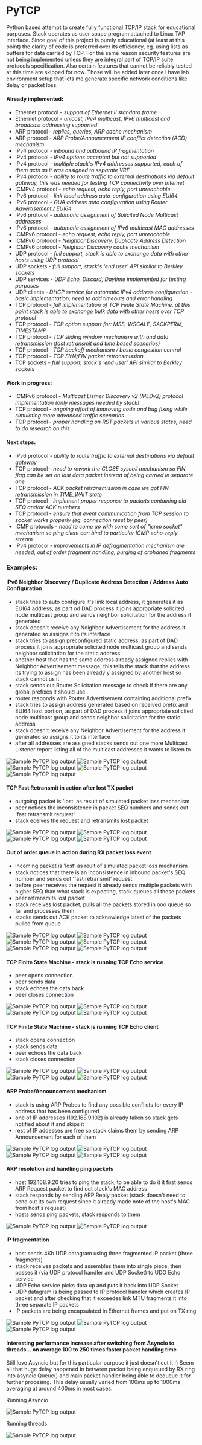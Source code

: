 # PyTCP

Python based attempt to create fully functional TCP/IP stack for educational purposes. Stack operates as user space program attached to Linux TAP interface. Since goal of this project is purely educational (at least at this point) the clarity of code is preferred over its efficiency, eg. using lists as buffers for data carried by TCP. For the same reason security features are not being implemented unless they are integral part of TCP/IP suite protocols specification. Also certain features that cannot be reliably tested at this time are skipped for now. Those will be added later once i have lab environment setup that lets me generate specific network conditions like delay or packet loss.

#### Already implemented:

 - Ethernet protocol - *support of Ethernet II standard frame*
 - Ethernet protocol - *unicast, IPv4 multicast, IPv6 multicast and broadcast addressing supported*
 - ARP protocol - *replies, queries, ARP cache mechanism*
 - ARP protocol - *ARP Probe/Announcement IP conflict detection (ACD) mechanism*
 - IPv4 protocol - *inbound and outbound IP fragmentation*
 - IPv4 protocol - *IPv4 options accepted but not supported*
 - IPv4 protocol -  *multiple stack's IPv4 addresses supported, each of them acts as it was assigned to separate VRF* 
 - IPv4 protocol - *ability to route traffic to external destinations via default gateway, this was needed for testing TCP connectivity over Internet*
 - ICMPv4 protocol - *echo request, echo reply, port unreachable*
 - IPv6 protocol - *link local address auto-configuration using EUI64*
 - IPv6 protocol - *GUA address auto configuration using Router Advertisement / EUI64*
 - IPv6 protocol - *automatic assignment of Solicited Node Multicast addresses*
 - IPv6 protocol - *automatic assignment of IPv6 multicast MAC addresses*
 - ICMPv6 protocol - *echo request, echo reply, port unreachable*
 - ICMPv6 protocol - *Neighbor Discovery, Duplicate Address Detection*
 - ICMPv6 protocol - *Neighbor Discovery cache mechanism*
 - UDP protocol - *full support, stack is able to exchange data with other hosts using UDP protocol*
 - UDP sockets - *full support, stack's 'end user' API similar to Berkley sockets*
 - UDP services - *UDP Echo, Discard, Daytime implemented for testing purposes*
 - UDP clients - *DHCP service for automatic IPv4 address configuration - basic implementation, need to add timeouts and error handling*
 - TCP protocol - *full implementation of TCP Finite State Machine, at this point stack is able to exchange bulk data with other hosts over TCP protocol*
 - TCP protocol - *TCP option support for: MSS, WSCALE, SACKPERM, TIMESTAMP*
 - TCP protocol - *TCP sliding window mechanism with and data retransmission (fast retransmit and time based scenarios)*
 - TCP protocol - *TCP backoff mechanism / basic congestion control*
 - TCP protocol - *TCP SYN/FIN packet retransmission*
 - TCP sockets - *full support, stack's 'end user' API similar to Berkley sockets*

#### Work in progress:

 - ICMPv6 protocol - *Multicast Listner Discovery v2 (MLDv2) protocol implementation (only messages needed by stack)*
 - TCP protocol - *ongoing effort of improving code and bug fixing while simulating more advanced traffic scenarios*
 - TCP protocol - *proper handling on RST packets in various states, need to do research on this*

#### Next steps:
 
 - IPv6 protocol - *ability to route traffic to external destinations via default gateway*
 - TCP protocol - *need to rework the CLOSE syscall mechanism so FIN flag can be set on last data packet instead of being carried in separate one*
 - TCP protocol - *ACK packet retransmission in case we got FIN retransmission in TIME_WAIT state*
 - TCP protocol - *implement proper response to packets containing old SEQ and/or ACK numbers*
 - TCP protocol - *ensure that event communication from TCP session to socket works properly (eg. connection reset by peer)*
 - ICMP protocols - *need to come up with some sort of "icmp socket" mechanism so ping client can bind to particular ICMP echo-reply stream*
 - IPv4 protocol - *improvements in IP defragmentation mechanism are needed, out of order fragment handling, purging of orphaned fragments*

### Examples:

#### IPv6 Neighbor Discovery / Duplicate Address Detection / Address Auto Configuration
 - stack tries to auto configure it's link local address, it generates it as EUI64 address, as part od DAD process it joins appropriate solicited node multicast group and sends neighbor solicitation for the address it generated
 - stack doesn't receive any Neighbor Advertisement for the address it generated so assigns it to its interface
 - stack tries to assign preconfigured static address, as part of DAD process it joins appropriate solicited node multicast group and sends neighbor solicitation for the static address
 - another host that has the same address already assigned replies with Neighbor Advertisement message, this tells the stack that the address its trying to assign has been already
y assigned by another host so stack cannot us it
 - stack sends out Router Solicitation message to check if there are any global prefixes it should use
 - router responds with Router Advertisement containing additional prefix
 - stack tries to assign address generated based on received prefix and EUI64 host portion, as part of DAD process it joins appropriate solicited node multicast group and sends neighbor solicitation for the static address
 - stack doesn't receive any Neighbor Advertisement for the address it generated so assigns it to its interface
 - after all addresses are assigned stacks sends out one more Multicast Listener report listing all of the multicast addresses it wants to listen to

![Sample PyTCP log output](https://github.com/ccie18643/PyTCP/blob/main/pictures/ipv6_nd_dad_01.png)
![Sample PyTCP log output](https://github.com/ccie18643/PyTCP/blob/main/pictures/ipv6_nd_dad_02.png)
![Sample PyTCP log output](https://github.com/ccie18643/PyTCP/blob/main/pictures/ipv6_nd_dad_03.png)
![Sample PyTCP log output](https://github.com/ccie18643/PyTCP/blob/main/pictures/ipv6_nd_dad_04.png)
![Sample PyTCP log output](https://github.com/ccie18643/PyTCP/blob/main/pictures/ipv6_nd_dad_05.png)


#### TCP Fast Retransmit in action after lost TX packet
 - outgoing packet is 'lost' as result of simulated packet loss mechanism
 - peer notices the inconsistence in packet SEQ numbers and sends out 'fast retransmit request'
 - stack eceives the request and retransmits lost packet

![Sample PyTCP log output](https://github.com/ccie18643/PyTCP/blob/main/pictures/tcp_tx_fst_ret_01.png)
![Sample PyTCP log output](https://github.com/ccie18643/PyTCP/blob/main/pictures/tcp_tx_fst_ret_02.png)
![Sample PyTCP log output](https://github.com/ccie18643/PyTCP/blob/main/pictures/tcp_tx_fst_ret_03.png)
![Sample PyTCP log output](https://github.com/ccie18643/PyTCP/blob/main/pictures/tcp_tx_fst_ret_04.png)


#### Out of order queue in action during RX packet loss event
 - incoming packet is 'lost' as reult of simulated packet loss mechanism
 - stack notices that there is an inconsistence in inbound packet's SEQ number and sends out 'fast retransmit' request
 - before peer receives the request it already sends multiple packets with higher SEQ than what stack is expecting, stack queues all those packets
 - peer retransmits lost packet
 - stack receives lost packet, pulls all the packets stored in ooo queue so far and processes them
 - stacks sends out ACK packet to acknowledge latest of the packets pulled from queue

![Sample PyTCP log output](https://github.com/ccie18643/PyTCP/blob/main/pictures/tcp_ooo_ret_01.png)
![Sample PyTCP log output](https://github.com/ccie18643/PyTCP/blob/main/pictures/tcp_ooo_ret_02.png)
![Sample PyTCP log output](https://github.com/ccie18643/PyTCP/blob/main/pictures/tcp_ooo_ret_03.png)
![Sample PyTCP log output](https://github.com/ccie18643/PyTCP/blob/main/pictures/tcp_ooo_ret_04.png)
![Sample PyTCP log output](https://github.com/ccie18643/PyTCP/blob/main/pictures/tcp_ooo_ret_05.png)
![Sample PyTCP log output](https://github.com/ccie18643/PyTCP/blob/main/pictures/tcp_ooo_ret_06.png)


#### TCP Finite State Machine - stack is running TCP Echo service
 - peer opens connection
 - peer sends data
 - stack echoes the data back
 - peer closes connection

![Sample PyTCP log output](https://github.com/ccie18643/PyTCP/blob/main/pictures/tcp_fsm_srv_01.png)
![Sample PyTCP log output](https://github.com/ccie18643/PyTCP/blob/main/pictures/tcp_fsm_srv_02.png)
![Sample PyTCP log output](https://github.com/ccie18643/PyTCP/blob/main/pictures/tcp_fsm_srv_03.png)
![Sample PyTCP log output](https://github.com/ccie18643/PyTCP/blob/main/pictures/tcp_fsm_srv_04.png)


#### TCP Finite State Machine - stack is running TCP Echo client
 - stack opens connection
 - stack sends data
 - peer echoes the data back
 - stack closes connection

![Sample PyTCP log output](https://github.com/ccie18643/PyTCP/blob/main/pictures/tcp_fsm_clt_01.png)
![Sample PyTCP log output](https://github.com/ccie18643/PyTCP/blob/main/pictures/tcp_fsm_clt_02.png)
![Sample PyTCP log output](https://github.com/ccie18643/PyTCP/blob/main/pictures/tcp_fsm_clt_03.png)
![Sample PyTCP log output](https://github.com/ccie18643/PyTCP/blob/main/pictures/tcp_fsm_clt_04.png)


#### ARP Probe/Announcement mechanism
 - stack is using ARP Probes to find any possible conflicts for every IP address that has been configured
 - one of IP addresses (192.168.9.102) is already taken so stack gets notified about it and skips it
 - rest of IP addesses are free so stack claims them by sending ARP Announcement for each of them

![Sample PyTCP log output](https://github.com/ccie18643/PyTCP/blob/main/pictures/ip_arp_probe_01.png)
![Sample PyTCP log output](https://github.com/ccie18643/PyTCP/blob/main/pictures/ip_arp_probe_02.png)
![Sample PyTCP log output](https://github.com/ccie18643/PyTCP/blob/main/pictures/ip_arp_probe_03.png)
![Sample PyTCP log output](https://github.com/ccie18643/PyTCP/blob/main/pictures/ip_arp_probe_04.png)


#### ARP resolution and handling ping packets
 - host 192.168.9.20 tries to ping the stack, to be able to do it it first sends ARP Request packet to find out stack's MAC address
 - stack responds by sending ARP Reply packet (stack doesn't need to send out its own request since it already made note of the host's MAC from host's request)
 - hosts sends ping packets, stack responds to them

![Sample PyTCP log output](https://github.com/ccie18643/PyTCP/blob/main/pictures/arp_ping_01.png)
![Sample PyTCP log output](https://github.com/ccie18643/PyTCP/blob/main/pictures/arp_ping_02.png)


#### IP fragmentation
 - host sends 4Kb UDP datagram using three fragmented IP packet (three fragments) 
 - stack receives packets and assembles them into single piece, then passes it (via UDP protocol handler and UDP Socket) to UDO Echo service
 - UDP Echo service picks data up and puts it back into UDP Socket
 - UDP datagram is being passed to IP protocol handler which creates IP packet and after checking that it exceedes link MTU fragments it into three separate IP packets
 - IP packets are being encapsulated in Ethernet frames and put on TX ring

![Sample PyTCP log output](https://github.com/ccie18643/PyTCP/blob/main/pictures/ip_udp_frag_01.png)
![Sample PyTCP log output](https://github.com/ccie18643/PyTCP/blob/main/pictures/ip_udp_frag_02.png)
![Sample PyTCP log output](https://github.com/ccie18643/PyTCP/blob/main/pictures/ip_udp_frag_03.png)


#### Interesting performance increase after switching from Asyncio to threads... on average 100 to 250 times faster packet handling time

Still love Asyncio but for this particular purpose it just doesn't cut it :) Seem all that huge delay happened in between packet being enqueued by RX ring into asyncio.Queue() and main packet handler being able to dequeue it for further procesing. This delay usually varied from 100ms up to 1000ms averaging at around 400ms in most cases.

Running Asyncio

![Sample PyTCP log output](https://github.com/ccie18643/PyTCP/blob/main/pictures/asyncio_01.png)

Running threads

![Sample PyTCP log output](https://github.com/ccie18643/PyTCP/blob/main/pictures/asyncio_02.png)




